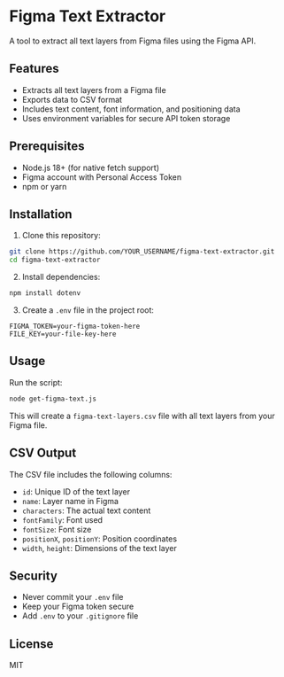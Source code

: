 # Figma Text Extractor

A tool to extract all text layers from Figma files using the Figma API.

## Features

- Extracts all text layers from a Figma file
- Exports data to CSV format
- Includes text content, font information, and positioning data
- Uses environment variables for secure API token storage

## Prerequisites

- Node.js 18+ (for native fetch support)
- Figma account with Personal Access Token
- npm or yarn

## Installation

1. Clone this repository:
```bash
git clone https://github.com/YOUR_USERNAME/figma-text-extractor.git
cd figma-text-extractor
```

2. Install dependencies:
```bash
npm install dotenv
```

3. Create a `.env` file in the project root:
```
FIGMA_TOKEN=your-figma-token-here
FILE_KEY=your-file-key-here
```

## Usage

Run the script:
```bash
node get-figma-text.js
```

This will create a `figma-text-layers.csv` file with all text layers from your Figma file.

## CSV Output

The CSV file includes the following columns:
- `id`: Unique ID of the text layer
- `name`: Layer name in Figma
- `characters`: The actual text content
- `fontFamily`: Font used
- `fontSize`: Font size
- `positionX`, `positionY`: Position coordinates
- `width`, `height`: Dimensions of the text layer

## Security

- Never commit your `.env` file
- Keep your Figma token secure
- Add `.env` to your `.gitignore` file

## License

MIT